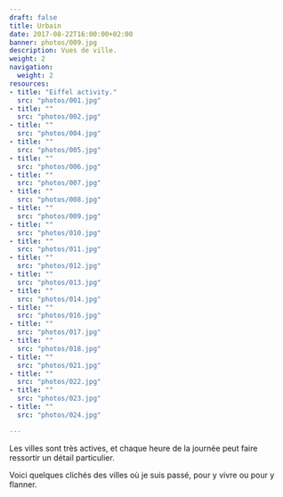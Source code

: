 ```yaml
---
draft: false
title: Urbain
date: 2017-08-22T16:00:00+02:00
banner: photos/009.jpg
description: Vues de ville.
weight: 2
navigation:
  weight: 2
resources:
- title: "Eiffel activity."
  src: "photos/001.jpg"
- title: ""
  src: "photos/002.jpg"
- title: ""
  src: "photos/004.jpg"
- title: ""
  src: "photos/005.jpg"
- title: ""
  src: "photos/006.jpg"
- title: ""
  src: "photos/007.jpg"
- title: ""
  src: "photos/008.jpg"
- title: ""
  src: "photos/009.jpg"
- title: ""
  src: "photos/010.jpg"
- title: ""
  src: "photos/011.jpg"
- title: ""
  src: "photos/012.jpg"
- title: ""
  src: "photos/013.jpg"
- title: ""
  src: "photos/014.jpg"
- title: ""
  src: "photos/016.jpg"
- title: ""
  src: "photos/017.jpg"
- title: ""
  src: "photos/018.jpg"
- title: ""
  src: "photos/021.jpg"
- title: ""
  src: "photos/022.jpg"
- title: ""
  src: "photos/023.jpg"
- title: ""
  src: "photos/024.jpg"

---
```


Les villes sont très actives, et chaque heure de la journée peut faire ressortir un détail particulier.

Voici quelques clichés des villes où je suis passé, pour y vivre ou pour y flanner.
